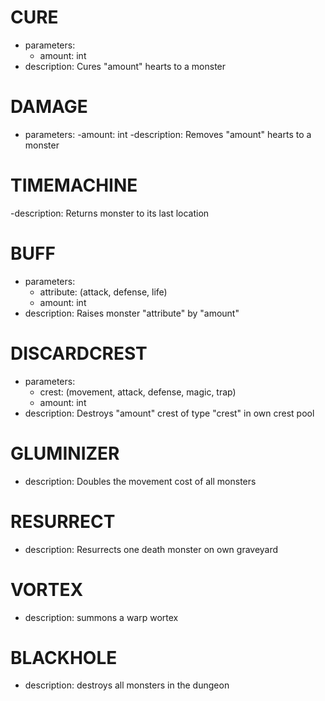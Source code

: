 


# CURE
- parameters:
    - amount: int
- description: Cures "amount" hearts to a monster

# DAMAGE
- parameters:
    -amount: int
-description: Removes "amount" hearts to a monster

# TIMEMACHINE
-description: Returns monster to its last location

# BUFF
- parameters:
    - attribute: (attack, defense, life)
    - amount: int
- description: Raises monster "attribute" by "amount"

# DISCARDCREST
- parameters:
    - crest: (movement, attack, defense, magic, trap)
    - amount: int
- description: Destroys "amount" crest of type "crest" in own crest pool

# GLUMINIZER
- description: Doubles the movement cost of all monsters

# RESURRECT
- description: Resurrects one death monster on own graveyard

# VORTEX
- description: summons a warp wortex

# BLACKHOLE
- description: destroys all monsters in the dungeon
